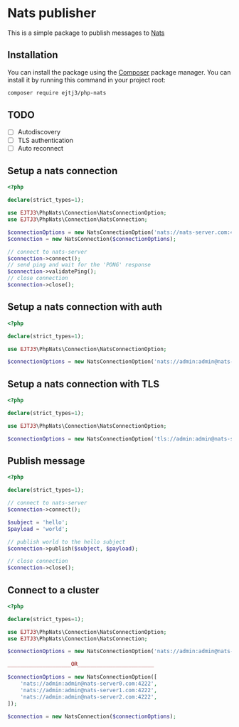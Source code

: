 # Nats publisher

This is a simple package to publish messages to [Nats](https://github.com/nats-io/nats-server)

## Installation

You can install the package using the [Composer](https://getcomposer.org/) package manager. You can install it by running this command in your project root:

```sh
composer require ejtj3/php-nats
```

## TODO
- [ ] Autodiscovery
- [ ] TLS authentication
- [ ] Auto reconnect

## Setup a nats connection

```php
<?php

declare(strict_types=1);

use EJTJ3\PhpNats\Connection\NatsConnectionOption;
use EJTJ3\PhpNats\Connection\NatsConnection;

$connectionOptions = new NatsConnectionOption('nats://nats-server.com:4222');
$connection = new NatsConnection($connectionOptions);

// connect to nats-server
$connection->connect();
// send ping and wait for the 'PONG' response
$connection->validatePing();
// close connection
$connection->close();

```


## Setup a nats connection with auth

```php
<?php

declare(strict_types=1);

use EJTJ3\PhpNats\Connection\NatsConnectionOption;

$connectionOptions = new NatsConnectionOption('nats://admin:admin@nats-server.com:4222');

```

## Setup a nats connection with TLS

```php
<?php

declare(strict_types=1);

use EJTJ3\PhpNats\Connection\NatsConnectionOption;

$connectionOptions = new NatsConnectionOption('tls://admin:admin@nats-server.com:4222');

```

## Publish message

```php
<?php

declare(strict_types=1);

// connect to nats-server
$connection->connect();

$subject = 'hello';
$payload = 'world';

// publish world to the hello subject
$connection->publish($subject, $payload);

// close connection
$connection->close();

```

## Connect to a cluster

```php
<?php

declare(strict_types=1);

use EJTJ3\PhpNats\Connection\NatsConnectionOption;
use EJTJ3\PhpNats\Connection\NatsConnection;

$connectionOptions = new NatsConnectionOption('nats://admin:admin@nats-server0.com:4222,nats://admin:admin@nats-server1.com:4222,nats://admin:admin@nats-server2.com:4222');

____________________OR________________________

$connectionOptions = new NatsConnectionOption([
    'nats://admin:admin@nats-server0.com:4222',
    'nats://admin:admin@nats-server1.com:4222',
    'nats://admin:admin@nats-server2.com:4222',
]);

$connection = new NatsConnection($connectionOptions);
```
